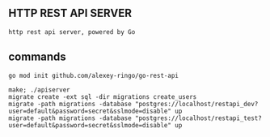 ## HTTP REST API SERVER
    http rest api server, powered by Go

## commands
    go mod init github.com/alexey-ringo/go-rest-api

    make; ./apiserver
    migrate create -ext sql -dir migrations create_users
    migrate -path migrations -database "postgres://localhost/restapi_dev?user=default&password=secret&sslmode=disable" up
    migrate -path migrations -database "postgres://localhost/restapi_test?user=default&password=secret&sslmode=disable" up